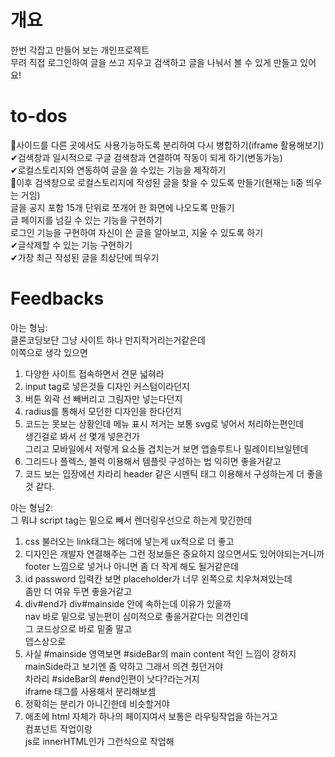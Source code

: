 # 개요
한번 각잡고 만들어 보는 개인프로젝트<br>
무려 직접 로그인하여 글을 쓰고 지우고 검색하고 글을 나눠서 볼 수 있게 만들고 있어요!<br>

# to-dos
🔨사이드를 다른 곳에서도 사용가능하도록 분리하여 다시 병합하기(iframe 활용해보기)<br>
✔검색창과 일시적으로 구글 검색창과 연결하여 작동이 되게 하기(변동가능)<br>
✔로컬스토리지와 연동하여 글을 쓸 수있는 기능을 제작하기<br>
🔨이후 검색창으로 로컬스토리지에 작성된 글을 찾을 수 있도록 만들기(현재는 li중 띄우는 거임)<br>
글을 공지 포함 15개 단위로 쪼개어 한 화면에 나오도록 만들기<br>
글 페이지를 넘길 수 있는 기능을 구현하기<br>
로그인 기능을 구현하여 자신이 쓴 글을 알아보고, 지울 수 있도록 하기<br>
✔글삭제할 수 있는 기능 구현하기<br>
✔가장 최근 작성된 글을 최상단에 띄우기<br>

# Feedbacks
아는 형님:<br>
클론코딩보단 그냥 사이트 하나 만지작거리는거같은데<br>
이쪽으로 생각 있으면<br>
1. 다양한 사이트 접속하면서 견문 넓혀라<br>
2. input tag로 넣은것들 디자인 커스텀이라던지<br>
3. 버튼 외곽 선 빼버리고 그림자만 넣는다던지<br>
4. radius를 통해서 모던한 디자인을 한다던지<br>
5. 코드는 못보는 상황인데 메뉴 표시 저거는 보통 svg로 넣어서 처리하는편인데<br>
생긴걸로 봐서 선 몇개 넣은건가<br>
그리고 모바일에서 저렇게 요소들 겹치는거 보면 앱솔루트나 릴레이티브일텐데<br>
6. 그리드나 플렉스, 블럭 이용해서 템플릿 구성하는 법 익히면 좋을거같고<br>
7. 코드 보는 입장에선 차라리 header 같은 시멘틱 태그 이용해서 구성하는게 더 좋을 것 같다.<br>

아는 형님2:<br>
그 뭐냐 script tag는 밑으로 빼서 렌더링우선으로 하는게 맞긴한데 <br>
1. css 불러오는 link태그는 헤더에 넣는게 ux적으로 더 좋고 <br>
2. 디자인은 개발자 연결해주는 그런 정보들은 중요하지 않으면서도 있어야되는거니까 <br>
footer 느낌으로 넣거나 아니면 좀 더 작게 해도 될거같은데 <br>
4. id password 입력칸 보면 placeholder가 너무 왼쪽으로 치우쳐져있는데  <br>
좀만 더 여유 두면 좋을거같고 <br>
5. div#end가 div#mainside 안에 속하는데 이유가 있을까 <br>
nav 바로 밑으로 넣는편이 심미적으로 좋을거같다는 의견인데 <br>
그 코드상으로 바로 밑줄 말고 <br>
뎁스상으로 <br>
6. 사실 #mainside 영역보면 #sideBar의 main content 적인 느낌이 강하지  <br>
mainSide라고 보기엔 좀 약하고 그래서 의견 줬던거야 <br>
차라리 #sideBar의 #end인편이 낫다?라는거지 <br>
iframe 태그를 사용해서 분리해보셈 <br>
7. 정확히는 분리가 아니긴한데 비슷할거야 <br>
8. 애초에 html 자체가 하나의 페이지여서 보통은 라우팅작업을 하는거고 <br>
컴포넌트 작업이랑 <br>
js로 innerHTML인가 그런식으로 작업해 <br>

